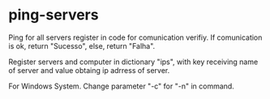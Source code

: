# ping-servers
Ping for all servers register in code for comunication verifiy. If comunication is ok, return "Sucesso", else, return "Falha". 

Register servers and computer in dictionary "ips", with key receiving name of server and value obtaing ip adrress of server.

For Windows System. Change parameter "-c" for "-n" in command.
